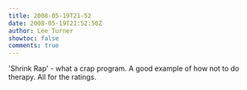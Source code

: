 ```yaml
---
title: 2008-05-19T21-52
date: 2008-05-19T21:52:50Z
author: Lee Turner
showtoc: false
comments: true
---
```


'Shrink Rap' - what a crap program.  A good example of how not to do therapy.  All for the ratings.

